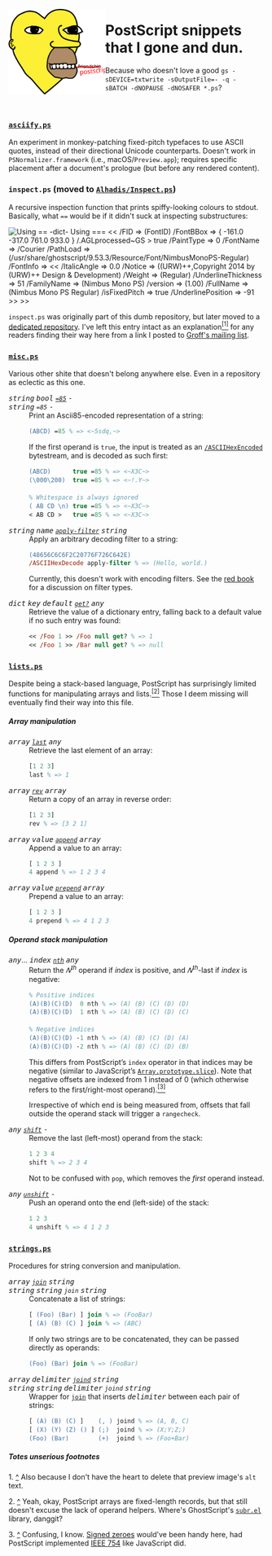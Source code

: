 <a href="assets/sim.ps"><!--
	FIXME: Safari 16 doesn't support media queries embedded in SVGs, whereas
	other modern browsers do (hence why we aren't using a single image source
	and leaving dark-mode to embedded CSS).
--><picture>
	<source media="(prefers-color-scheme: dark)" srcset="assets/simp.svg#dark" />
	<img align="left" alt="sim.ps" src="assets/simp.svg" width="190" />
</picture></a>

# PostScript snippets that I gone and dun.

Because who doesn't love a good `gs -sDEVICE=txtwrite -sOutputFile=- -q -sBATCH -dNOPAUSE -dNOSAFER *.ps`?

<br clear="both" />

### [`asciify.ps`](asciify.ps)
An experiment in monkey-patching fixed-pitch typefaces to use ASCII quotes, instead of their directional Unicode counterparts. Doesn't work in `PSNormalizer.framework` (i.e., macOS/`Preview.app`); requires specific placement after a document's prologue (but before any rendered content).

### `inspect.ps` (moved to [`Alhadis/Inspect.ps`][])
A recursive inspection function that prints spiffy-looking colours to stdout. Basically, what `==` would be if it didn't suck at inspecting substructures:

<img alt="
Using ==
-dict-
Using ===
&lt;&lt;
&#x09;/FID =&gt; (FontID)
&#x09;/FontBBox =&gt; {
&#x09;&#x09;-161.0
&#x09;&#x09;-317.0
&#x09;&#x09;761.0
&#x09;&#x09;933.0
&#x09;}
&#x09;/.AGLprocessed~GS &gt; true
&#x09;/PaintType =&gt; 0
&#x09;/FontName =&gt; /Courier
&#x09;/PathLoad =&gt; (/usr/share/ghostscript/9.53.3/Resource/Font/NimbusMonoPS-Regular)
&#x09;/FontInfo =&gt; &lt;&lt;
&#x09;&#x09;/ItalicAngle =&gt; 0.0
&#x09;&#x09;/Notice =&gt; ((URW)++,Copyright 2014 by (URW)++ Design &amp; Development)
&#x09;&#x09;/Weight =&gt; (Regular)
&#x09;&#x09;/UnderlineThickness =&gt; 51
&#x09;&#x09;/FamilyName =&gt; (Nimbus Mono PS)
&#x09;&#x09;/version =&gt; (1.00)
&#x09;&#x09;/FullName =&gt; (Nimbus Mono PS Regular)
&#x09;&#x09;/isFixedPitch =&gt; true
&#x09;&#x09;/UnderlinePosition =&gt; -91
&#x09;&gt;&gt;
&gt;&gt;" src="assets/⩶.png" width="356" />

`inspect.ps` was originally part of this dumb repository, but later moved to a [dedicated repository][`Alhadis/Inspect.ps`]. I've left this entry intact as an explanation<a name="ref-1" href="#fn-1"><sup>[1]</sup></a> for any readers finding their way here from a link I posted to [Groff's mailing list](https://lists.gnu.org/archive/html/groff/2021-01/msg00085.html).

[`Alhadis/Inspect.ps`]: https://github.com/Alhadis/Inspect.ps


<!-- TODO: Find a way to generate the following mess. Preferably using Roff. -->

### [`misc.ps`](misc.ps)
Various other shite that doesn't belong anywhere else. Even in a repository as eclectic as this one.

<!-- =85 -->
<dl><dt><var><samp>string</samp></var>&nbsp;<var><samp>bool</samp></var>&nbsp;<a name="&#x3D;85"
href="https://github.com/Alhadis/Stupid-Post-Tricks/blob/master/misc.ps#L3-L23"><dfn><code>=85</code></dfn></a>&nbsp;<var><samp>-</samp></var><br/>
<var><samp>string</samp></var>&nbsp;<dfn><code>=85</code></dfn>&nbsp;<var><samp>-</samp></var></dt>
<dd>Print an Ascii85-encoded representation of a string:

```postscript
(ABCD) =85 % => <~5sdq,~>
```

If the first operand is `true`, the input is treated as an [`/ASCIIHexEncoded`](https://www.adobe.com/content/dam/acom/en/devnet/actionscript/articles/PLRM.pdf#P.130 "ASCIIHexEncode Filter (PostScript Language Reference, 3rd ed., 1999, p. 130)") bytestream, and is decoded as such first:

```postscript
(ABCD)      true =85 % => <~X3C~>
(\000\200)  true =85 % => <~!.Y~>

% Whitespace is always ignored
( AB CD \n) true =85 % => <~X3C~>
< AB CD >   true =85 % => <~X3C~>
```

</dd>

<!-- apply-filter -->
<dt><var><samp>string</samp></var>&nbsp;<var><samp>name</samp></var>&nbsp;<a name="apply-filter"
href="https://github.com/Alhadis/Stupid-Post-Tricks/blob/master/misc.ps#L25-L30"><dfn><code>apply-filter</code></dfn></a>&nbsp;<var><samp>string</samp></var></dt>
<dd>Apply an arbitrary decoding filter to a string:

```postscript
(48656C6C6F2C20776F726C642E)
/ASCIIHexDecode apply-filter % => (Hello, world.)
```

Currently, this doesn't work with encoding filters. See the [red book](https://www.adobe.com/content/dam/acom/en/devnet/actionscript/articles/PLRM.pdf#P.127 "PostScript Language Reference, 3rd ed., 1999, pp. 127-128") for a discussion on filter types.

</dd>

<!-- get? -->
<dt><var><samp>dict</samp></var>&nbsp;<var><samp>key</samp></var>&nbsp;<var><samp>default</samp></var>&nbsp;<a name="get&#x3F;"
href="https://github.com/Alhadis/Stupid-Post-Tricks/blob/master/misc.ps#L32-L37"><dfn><code>get?</code></dfn></a>&nbsp;<var><samp>any</samp></var></dt>
<dd>Retrieve the value of a dictionary entry, falling back to a default value if no such entry was found:

```postscript
<< /Foo 1 >> /Foo null get? % => 1
<< /Foo 1 >> /Bar null get? % => null
```

</dd></dl>


### [`lists.ps`](lists.ps)
Despite being a stack-based language, PostScript has surprisingly limited functions for manipulating arrays and lists.<a name="ref-2" href="#fn-2"><sup>[2]</sup></a> Those I deem missing will eventually find their way into this file.


##### Array manipulation

<!-- last -->
<dl><dt><var><samp>array</samp></var>&nbsp;<a name="last"
href="https://github.com/Alhadis/Stupid-Post-Tricks/blob/b69ef0dd8a1d6ef4e8b0ee120e1b444966b885a7/lists.ps#L7-L10"><dfn><code>last</code></dfn></a>&nbsp;<var><samp>any</samp></var></dt>
<dd>Retrieve the last element of an array:

```postscript
[1 2 3]
last % => 1
```

</dd>

<!-- rev -->
<dt><var><samp>array</samp></var>&nbsp;<a name="rev"
href="https://github.com/Alhadis/Stupid-Post-Tricks/blob/b69ef0dd8a1d6ef4e8b0ee120e1b444966b885a7/lists.ps#L12-L15"><dfn><code>rev</code></dfn></a>&nbsp;<var><samp>array</samp></var></dt>
<dd>Return a copy of an array in reverse order:

```postscript
[1 2 3]
rev % => [3 2 1]
```

</dd>

<!-- append -->
<dt><var><samp>array</samp></var>&nbsp;<var><samp>value</samp></var>&nbsp;<a name="append"
href="https://github.com/Alhadis/Stupid-Post-Tricks/blob/b69ef0dd8a1d6ef4e8b0ee120e1b444966b885a7/lists.ps#L17-L24"><dfn><code>append</code></dfn></a>&nbsp;<var><samp>array</samp></var></dt>
<dd>Append a value to an array:

```postscript
[ 1 2 3 ]
4 append % => 1 2 3 4
```

</dd>

<!-- prepend -->
<dt><var><samp>array</samp></var>&nbsp;<var><samp>value</samp></var>&nbsp;<a name="prepend"
href="https://github.com/Alhadis/Stupid-Post-Tricks/blob/b69ef0dd8a1d6ef4e8b0ee120e1b444966b885a7/lists.ps#L26-L33"><dfn><code>prepend</code></dfn></a>&nbsp;<var><samp>array</samp></var></dt>
<dd>Prepend a value to an array:

```postscript
[ 1 2 3 ]
4 prepend % => 4 1 2 3
```

</dd></dt>


##### Operand stack manipulation

<!-- nth -->
<dl><dt><var><samp>any</samp></var>…&nbsp;<var><samp>index</samp></var>&nbsp;<a name="nth"
href="https://github.com/Alhadis/Stupid-Post-Tricks/blob/b69ef0dd8a1d6ef4e8b0ee120e1b444966b885a7/lists.ps#L41-L45"><dfn><code>nth</code></dfn></a>&nbsp;<var><samp>any</samp></var></dt>
<dd>Return the <var>𝑁<sup>th</sup></var> operand if <var>index</var> is positive, and <var>𝑁<sup>th</sup></var>-last if <var>index</var> is negative:

```postscript
% Positive indices
(A)(B)(C)(D)  0 nth % => (A) (B) (C) (D) (D)
(A)(B)(C)(D)  1 nth % => (A) (B) (C) (D) (C)

% Negative indices
(A)(B)(C)(D) -1 nth % => (A) (B) (C) (D) (A)
(A)(B)(C)(D) -2 nth % => (A) (B) (C) (D) (B)
```

This differs from PostScript’s `index` operator in that indices may be negative (similar to JavaScript’s [`Array.prototype.slice`](https://mdn.io/Array.prototype.slice)). Note that negative offsets are indexed from 1 instead of 0 (which otherwise refers to the first/right-most operand).<a name="ref-3" href="#fn-3"><sup>[3]</sup></a>

Irrespective of which end is being measured from, offsets that fall outside the operand stack will trigger a `rangecheck`.</dd>

<!-- shift -->
<dt><var><samp>any</samp></var>&nbsp;<a name="shift" href="https://github.com/Alhadis/Stupid-Post-Tricks/blob/b69ef0dd8a1d6ef4e8b0ee120e1b444966b885a7/lists.ps#L47-L50"><dfn><code>shift</code></dfn></a>&nbsp;<var><samp>-</samp></var></dt>
<dd>Remove the last (left-most) operand from the stack:

```postscript
1 2 3 4
shift % => 2 3 4
```

Not to be confused with <code>pop</code>, which removes the <em>first</em> operand instead.</dd>

<!-- unshift -->
<dt><var><samp>any</samp></var>&nbsp;<a name="unshift"
href="https://github.com/Alhadis/Stupid-Post-Tricks/blob/b69ef0dd8a1d6ef4e8b0ee120e1b444966b885a7/lists.ps#L52-L55"><dfn><code>unshift</code></dfn></a>&nbsp;<var><samp>-</samp></var></dt>
<dd>Push an operand onto the end (left-side) of the stack:

```postscript
1 2 3
4 unshift % => 4 1 2 3
```

</dd>
</dl>


### [`strings.ps`](strings.ps)
Procedures for string conversion and manipulation.

<!-- join -->
<dl><dt><var><samp>array</samp></var>&nbsp;<a name="join"
href="https://github.com/Alhadis/Stupid-Post-Tricks/blob/master/strings.ps#L3-L16"><dfn><code>join</code></dfn></a>&nbsp;<var><samp>string</samp></var><br/>
<var><samp>string</samp></var>&nbsp;<var><samp>string</samp></var>&nbsp;<dfn><code>join</code></dfn>&nbsp;<var><samp>string</samp></var></dt>
<dd>Concatenate a list of strings:

```postscript
[ (Foo) (Bar) ] join % => (FooBar)
[ (A) (B) (C) ] join % => (ABC)
```

If only two strings are to be concatenated, they can be passed directly as operands:

```postscript
(Foo) (Bar) join % => (FooBar)
```

<!-- joind -->
<dt><var><samp>array</samp></var>&nbsp;<var><samp>delimiter</samp></var>&nbsp;<a name="joind"
href="https://github.com/Alhadis/Stupid-Post-Tricks/blob/master/strings.ps#L18-L27"><dfn><code>joind</code></dfn></a>&nbsp;<var><samp>string</samp></var><br/>
<var><samp>string</samp></var>&nbsp;<var><samp>string</samp></var>&nbsp;<var><samp>delimiter</samp></var>&nbsp;<dfn><code>joind</code></dfn>&nbsp;<var><samp>string</samp></var></dt>
<dd>Wrapper for <a href="#join"><code>join</code></a> that inserts <var><samp>delimiter</samp></var> between each pair of strings:

```postscript
[ (A) (B) (C) ]    (, ) joind % => (A, B, C)
[ (X) (Y) (Z) () ] (;)  joind % => (X;Y;Z;)
(Foo) (Bar)        (+)  joind % => (Foo+Bar)
```

</dd></dl>


<footer><aside>

##### Totes unserious footnotes
1.&nbsp;<a name="fn-1" href="#ref-1">^</a> Also because I don't have the heart to delete that preview image's `alt` text.

2.&nbsp;<a name="fn-2" href="#ref-2">^</a> Yeah, okay, PostScript arrays are fixed-length records, but that still doesn't excuse the lack of operand helpers. Where's GhostScript's [`subr.el`](https://github.com/emacs-mirror/emacs/blob/50512e36c/lisp/subr.el) library, danggit?

3.&nbsp;<a name="fn-3" href="#ref-3">^</a> Confusing, I know. [Signed zeroes](https://en.wikipedia.org/wiki/Signed_zero) would’ve been handy here, had PostScript implemented [IEEE&nbsp;754](https://en.wikipedia.org/wiki/IEEE_754) like JavaScript did.

</aside></footer>
